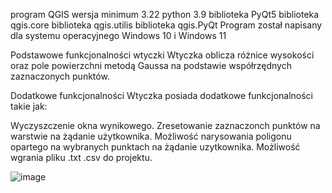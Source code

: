 program QGIS wersja minimum 3.22
python 3.9
biblioteka PyQt5
biblioteka qgis.core
biblioteka qgis.utilis
biblioteka qgis.PyQt
Program został napisany dla systemu operacyjnego Windows 10 i Windows 11

Podstawowe funkcjonalności wtyczki
Wtyczka oblicza różnice wysokości oraz pole powierzchni metodą Gaussa na podstawie współrzędnych zaznaczonych punktów.

Dodatkowe funkcjonalności
Wtyczka posiada dodatkowe funkcjonalności takie jak:

Wyczyszczenie okna wynikowego.
Zresetowanie zaznaczonch punktów na warstwie na żądanie użytkownika.
Możliwość narysowania poligonu opartego na wybranych punktach na żądanie uzytkownika.
Możliwość wgrania pliku .txt .csv do projektu.


![image](https://github.com/Oskarson2137/Projekt_informatyka_2/assets/168012795/46ab9f2c-552c-4008-94b5-5cd05af4dccc)
